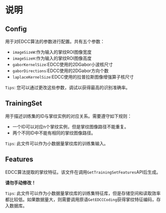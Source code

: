 # 说明

## Config

用于对EDCC算法的参数进行配置。共有五个参数：

- `imageSizeW`:作为输入的掌纹ROI图像宽度
- `imageSizeH`:作为输入的掌纹ROI图像高度
- `gaborKernelSize`:EDCC使用的2DGabor小波核尺寸
- `gaborDirections`:EDCC使用的2DGabor方向个数
- `laplaceKernelSize`:EDCC使用的拉普拉斯图像增强算子核尺寸

`Tips`: 您可以通过更改这些参数，调试以获得最高的识别准确率。

## TrainingSet

用于描述训练集的ID与掌纹实例的对应关系。需要遵守如下规则：

- 一个ID可以对应n个掌纹实例，但是掌纹图像路径不能重复。
- 两个不同ID中不能有相同的掌纹图像路径。

`Tips`: 此文件可以作为小数据量掌纹库的训练集输入。

## Features

EDCC算法提取的掌纹特征。该文件在调用`GetTrainingSetFeatures`API后生成。

**请勿手动修改！**

`Tips`: 此文件可以作为小数据量掌纹库的训练集特征库，但是存储空间和读取效率都比较低。如果数据量大，则需要调用原语`GetEDCCCoding`获得掌纹特征编码，存入数据库。